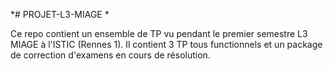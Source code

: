 *# PROJET-L3-MIAGE *

Ce repo contient un ensemble de TP vu pendant le premier semestre L3 MIAGE  à l'ISTIC (Rennes 1).
Il contient 3 TP tous functionnels et un package de correction d'examens en cours de résolution.
